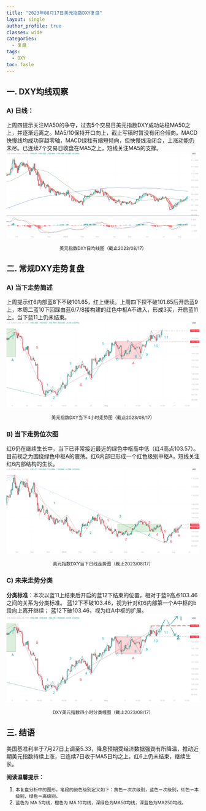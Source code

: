 ```yaml
---
title: "2023年08月17日美元指数DXY复盘"
layout: single
author_profile: true
classes: wide
categories:
  - 复盘
tags:
  - DXY
toc: fasle
---
```

## 一. DXY均线观察
### A) 日线：
上周四提示关注MA50的争夺，过去5个交易日美元指数DXY成功站稳MA50之上，并逐渐远离之。MA5/10保持开口向上，截止写稿时暂没有闭合倾向。MACD快慢线均成功穿越零轴，MACD绿柱有缩短倾向，但快慢线没闭合，上涨动能仍未尽。已连续7个交易日收盘在MA5之上，短线关注MA5的支撑。
 ![道指DJI](/assets/images/2023-08-17-DXY-day.png)
<small><center>美元指数DXY日均线图（截止2023/08/17）</center></small>
## 二. 常规DXY走势复盘
### A) 当下走势简述
上周提示红6内部蓝8下不破101.65，红上继续。上周四下探不破101.65后开启蓝9上，本周二蓝10下回踩由蓝6/7/8接构建的红色中枢A不进入，形成3买，开启蓝11上。当下蓝11上仍未结束。
 ![道指DJI](/assets/images/2023-08-17-DXY-hour.png)
<small><center>美元指数DXY当下4小时走势图（截止2023/08/17）</center></small>
### B) 当下走势位次图
红6仍在继续生长中，当下已非常接近最近的绿色中枢高中低（红4高点103.57）。目前视之为围绕绿色中枢A的震荡。红6内部已形成一个红色级别中枢A，短线关注红6内部结构的生长。
 ![道指DJI](/assets/images/2023-08-17-DXY-day-1.png)
<small><center>美元指数DXY当下日线走势图（截止2023/08/17）</center></small>
### C) 未来走势分类
**分类标准**：本次以蓝11上结束后开启的蓝12下结束的位置，相对于蓝9高点103.46之间的关系为分类标准。
蓝12下不破103.46，视为针对红6内部第一个A中枢的b段向上离开继续；
蓝12下破103.46，视为红A中枢的扩展。
 ![道指DJI](/assets/images/2023-08-17-DXY-hour-fl.png)
<small><center>DXY美元指数四小时分类缠图（截止2023/08/17）</center></small>
## 三. 结语
美国基准利率于7月27日上调至5.33，降息预期受经济数据强劲有所降温，推动近期美元指数持续上涨，已连续7日收于MA5日均之上。红6上仍未结束，继续生长。


**阅读温馨提示：** 
1. <small>本复盘分析中的图形，笔段的颜色级别定义如下：黄色＝次次级别，蓝色＝次级别，红色＝本级别，绿色＝高级别。</small> 
2. <small>蓝色为 MA 5均线，橙色为 MA 10均线，深绿色为MA50均线，深蓝色为MA250均线。</small> 

